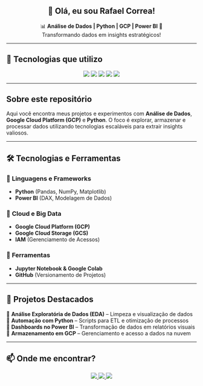 
<h2 align="center">👋 Olá, eu sou Rafael Correa!</h2>

<p align="center">
  📊 <strong>Análise de Dados | Python | GCP | Power BI</strong> 🎯<br>
  Transformando dados em insights estratégicos!
</p>

---

## 🚀 Tecnologias que utilizo
<p align="center">
  <img src="https://img.shields.io/badge/Python-3776AB?style=for-the-badge&logo=python&logoColor=white">
  <img src="https://img.shields.io/badge/Pandas-150458?style=for-the-badge&logo=pandas&logoColor=white">
  <img src="https://img.shields.io/badge/Google_Cloud-4285F4?style=for-the-badge&logo=googlecloud&logoColor=white">
  <img src="https://img.shields.io/badge/Power_BI-F2C811?style=for-the-badge&logo=powerbi&logoColor=black">
  <img src="https://img.shields.io/badge/GitHub-181717?style=for-the-badge&logo=github&logoColor=white">
</p>

---

##  Sobre este repositório
Aqui você encontra meus projetos e experimentos com **Análise de Dados**, **Google Cloud Platform (GCP)** e **Python**. O foco é explorar, armazenar e processar dados utilizando tecnologias escaláveis para extrair insights valiosos.

---

## 🛠 Tecnologias e Ferramentas

### 🔹 **Linguagens e Frameworks**
- **Python** (Pandas, NumPy, Matplotlib)
- **Power BI** (DAX, Modelagem de Dados)

### 🔹 **Cloud e Big Data**
- **Google Cloud Platform (GCP)**
- **Google Cloud Storage (GCS)**
- **IAM** (Gerenciamento de Acessos)

### 🔹 **Ferramentas**
- **Jupyter Notebook & Google Colab**
- **GitHub** (Versionamento de Projetos)

---

## 📌 Projetos Destacados
🔹 **Análise Exploratória de Dados (EDA)** – Limpeza e visualização de dados  
🔹 **Automação com Python** – Scripts para ETL e otimização de processos  
🔹 **Dashboards no Power BI** – Transformação de dados em relatórios visuais  
🔹 **Armazenamento em GCP** – Gerenciamento e acesso a dados na nuvem  

---

## 📫 Onde me encontrar?
<p align="center">
  <a href="https://www.linkedin.com/in/rafael-correa-66407a31b/" target="_blank">
    <img src="https://img.shields.io/badge/LinkedIn-0077B5?style=for-the-badge&logo=linkedin&logoColor=white">
  </a>
  <a href="mailto:rafael.correa90@gmail.com">
    <img src="https://img.shields.io/badge/Gmail-D14836?style=for-the-badge&logo=gmail&logoColor=white">
  </a>
  <a href="https://github.com/seu-usuario" target="_blank">
    <img src="https://img.shields.io/badge/GitHub-181717?style=for-the-badge&logo=github&logoColor=white">
  </a>
</p>
